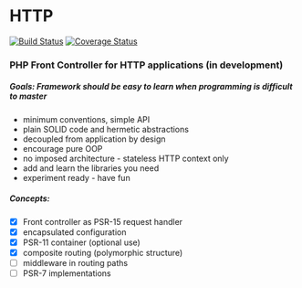 # HTTP
[![Build Status](https://travis-ci.org/shudd3r/polymorphine-http.svg?branch=develop)](https://travis-ci.org/shudd3r/polymorphine-http)
[![Coverage Status](https://coveralls.io/repos/github/shudd3r/polymorphine-http/badge.svg?branch=develop)](https://coveralls.io/github/shudd3r/polymorphine-http?branch=develop)
### PHP Front Controller for HTTP applications (in development)

##### Goals: Framework should be *easy to learn* when programming is *difficult to master*
- minimum conventions, simple API
- plain SOLID code and hermetic abstractions
- decoupled from application by design
- encourage pure OOP
- no imposed architecture - stateless HTTP context only
- add and learn the libraries you need
- experiment ready - have fun

##### Concepts:
- [x] Front controller as PSR-15 request handler
- [x] encapsulated configuration
- [x] PSR-11 container (optional use)
- [x] composite routing (polymorphic structure)
- [ ] middleware in routing paths
- [ ] PSR-7 implementations
